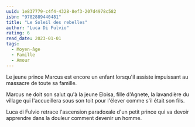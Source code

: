 ```yaml
---
uuid: 1e837779-c4f4-4328-8ef3-207d4978c582
isbn: "9782889440481"
title: "Le Soleil des rebelles"
author: "Luca Di Fulvio"
rating: 6
read_date: 2023-01-01
tags:
  - Moyen-âge
  - Famille
  - Amour
---
```


Le jeune prince Marcus est encore un enfant lorsqu'il assiste impuissant au massacre de toute sa famille.

Marcus ne doit son salut qu'à la jeune Eloisa, fille d'Agnete, la lavandière du village qui l'accueillera sous son toit pour l'élever comme s'il était son fils.

Luca di Fulvio retrace l'ascension paradoxale d'un petit prince qui va devoir apprendre dans la douleur comment devenir un homme.

